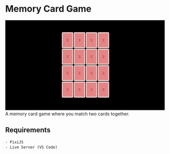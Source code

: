 # Memory Card Game
![Alt text](readme_assets/readme_screenshot.png "Gameplay of the Memory Card Game")
A memory card game where you match two cards together.
## Requirements
    - PixiJS
    - Live Server (VS Code)
